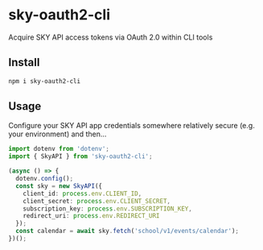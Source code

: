 # sky-oauth2-cli

Acquire SKY API access tokens via OAuth 2.0 within CLI tools

## Install

```sh
npm i sky-oauth2-cli
```

## Usage

Configure your SKY API app credentials somewhere relatively secure (e.g. your environment) and then...

```ts
import dotenv from 'dotenv';
import { SkyAPI } from 'sky-oauth2-cli';

(async () => {
  dotenv.config();
  const sky = new SkyAPI({
    client_id: process.env.CLIENT_ID,
    client_secret: process.env.CLIENT_SECRET,
    subscription_key: process.env.SUBSCRIPTION_KEY,
    redirect_uri: process.env.REDIRECT_URI
  });
  const calendar = await sky.fetch('school/v1/events/calendar');
})();
```
